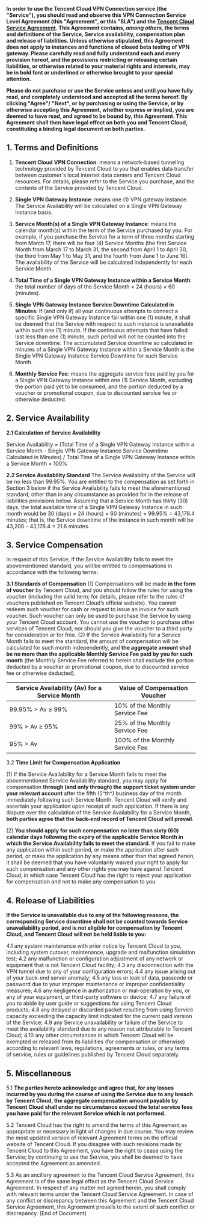 **In order to use the Tencent Cloud VPN Connection service (the "Service"), you should read and observe this VPN Connection Service Level Agreement (this "Agreement", or this "SLA") and the [Tencent Cloud Service Agreement](https://intl.cloud.tencent.com/document/product/301/9248). This Agreement contains, *among others*, the terms and definitions of the Service, Service availability, compensation plan and release of liabilities. Unless otherwise stipulated, this Agreement does not apply to instances and functions of closed beta testing of VPN gateway. Please carefully read and fully understand each and every provision hereof, and the provisions restricting or releasing certain liabilities, or otherwise related to your material rights and interests, may be in bold font or underlined or otherwise brought to your special attention.**

**Please do not purchase or use the Service unless and until you have fully read, and completely understood and accepted all the terms hereof. By clicking "Agree"/ "Next", or by purchasing or using the Service, or by otherwise accepting this Agreement, whether express or implied, you are deemed to have read, and agreed to be bound by, this Agreement. This Agreement shall then have legal effect on both you and Tencent Cloud, constituting a binding legal document on both parties.**

## 1.  Terms and Definitions
1.  **Tencent Cloud** **VPN Connection**: means a network-based tunneling technology provided by Tencent Cloud to you that enables data transfer between customer's local internet data centers and Tencent Cloud resources. For details, please refer to the Service you purchase, and the contents of the Service provided by Tencent Cloud.
    
2.  **Single VPN Gateway Instance**: means one (1) VPN gateway instance. The Service Availability will be calculated on a Single VPN Gateway Instance basis.
    
3.  **Service Month(s) of a Single VPN Gateway Instance**: means the calendar month(s) within the term of the Service purchased by you. For example, if you purchase the Service for a term of three months starting from March 17, there will be four (4) Service Months (the first Service Month from March 17 to March 31, the second from April 1 to April 30, the third from May 1 to May 31, and the fourth from June 1 to June 16). The availability of the Service will be calculated independently for each Service Month.
    
4.  **Total Time of a Single VPN Gateway Instance within a Service Month**: the total number of days of the Service Month × 24 (hours) × 60 (minutes).
    
5.  **Single VPN Gateway Instance Service Downtime Calculated in Minutes**: If (and only if) all your continuous attempts to connect a specific Single VPN Gateway Instance fail within one (1) minute, it shall be deemed that the Service with respect to such instance is unavailable within such one (1) minute. If the continuous attempts that have failed last less than one (1) minute, such period will not be counted into the Service downtime. The accumulated Service downtime so calculated in minutes of a Single VPN Gateway Instance within a Service Month is the Single VPN Gateway Instance Service Downtime for such Service Month.
    
6.  **Monthly Service Fee**: means the aggregate service fees paid by you for a Single VPN Gateway Instance within one (1) Service Month, excluding the portion paid yet to be consumed, and the portion deducted by a voucher or promotional coupon, due to discounted service fee or otherwise deducted.
    
## 2.  Service Availability

**2.1	Calculation of Service Availability**

Service Availability = (Total Time of a Single VPN Gateway Instance within a Service Month - Single VPN Gateway Instance Service Downtime Calculated in Minutes) / Total Time of a Single VPN Gateway Instance within a Service Month × 100%

**2.2	Service Availability Standard**
The Service Availability of the Service will be no less than 99.95%. You are entitled to the compensation as set forth in Section 3 below if the Service Availability fails to meet the aforementioned standard, other than in any circumstance as provided for in the release of liabilities provisions below. 
Assuming that a Service Month has thirty (30) days, the total available time of a Single VPN Gateway Instance in such month would be 30 (days) × 24 (hours) × 60 (minutes) × 99.95% = 43,178.4 minutes; that is, the Service downtime of the instance in such month will be 43,200 – 43,178.4 = 21.6 minutes.


## 3.  Service Compensation

In respect of this Service, if the Service Availability fails to meet the abovementioned standard, you will be entitled to compensations in accordance with the following terms:

**3.1	Standards of Compensation**
(1) Compensations will be made **in the form of voucher** by Tencent Cloud, and you should follow the rules for using the voucher (including the valid term; for details, please refer to the rules of vouchers published on Tencent Cloud’s official website). You cannot redeem such voucher for cash or request to issue an invoice for such voucher. Such voucher can only be used to purchase the Service by using your Tencent Cloud account. You cannot use the voucher to purchase other services of Tencent Cloud, nor should you give the voucher to a third party for consideration or for free.
(2) If the Service Availability for a Service Month fails to meet the standard, the amount of compensation will be calculated for such month independently, and **the aggregate amount shall be no more than the applicable Monthly Service Fee paid by you for such month** (the Monthly Service Fee referred to herein shall exclude the portion deducted by a voucher or promotional coupon, due to discounted service fee or otherwise deducted). 

|**Service Availability (Av) for a Service Month**|	**Value of Compensation Voucher**|
|-|-|
|99.95% > Av ≥ 99%|	10% of the Monthly Service Fee|
|99% > Av ≥ 95%	|25% of the Monthly Service Fee|
|95% > Av|	100% of the Monthly Service Fee|


3.2 **Time Limit for Compensation Application**

(1) If the Service Availability for a Service Month fails to meet the abovementioned Service Availability standard, you may apply for compensation **through (and only through) the support ticket system under your relevant account** after the fifth (5^th^) business day of the month immediately following such Service Month. Tencent Cloud will verify and ascertain your application upon receipt of such application. If there is any dispute over the calculation of the Service Availability for a Service Month, **both parties agree that the back-end record of Tencent Cloud will prevail**.

(2) **You should apply for such compensation no later than sixty (60) calendar days following the expiry of the applicable Service Month in which the Service Availability fails to meet the standard**. If you fail to make any application within such period, or make the application after such period, or make the application by any means other than that agreed herein, it shall be deemed that you have voluntarily waived your right to apply for such compensation and any other rights you may have against Tencent Cloud, in which case Tencent Cloud has the right to reject your application for compensation and not to make any compensation to you.

## 4.  Release of Liabilities

**If the Service is unavailable due to any of the following reasons, the corresponding Service downtime shall not be counted towards Service unavailability period, and is not eligible for compensation by Tencent Cloud, and Tencent Cloud will not be held liable to you:**

4.1	any system maintenance with prior notice by Tencent Cloud to you, including system cutover, maintenance, upgrade and malfunction simulation test;
4.2	any malfunction or configuration adjustment of any network or equipment that is not Tencent Cloud facility;
4.3	any disconnection with the VPN tunnel due to any of your configuration errors;
4.4	any issue arising out of your back-end server anomaly;
4.5	any loss or leak of data, passcode or password due to your improper maintenance or improper confidentiality measures;
4.6	any negligence in authorization or mal-operation by you, or any of your equipment, or third-party software or device;
4.7	any failure of you to abide by user guide or suggestions for using Tencent Cloud products;
4.8	any delayed or discarded packet resulting from using Service capacity exceeding the capacity limit indicated for the current paid version of the Service;
4.9	any Service unavailability or failure of the Service to meet the availability standard due to any reason not attributable to Tencent Cloud;
4.10	any other circumstances in which Tencent Cloud will be exempted or released from its liabilities (for compensation or otherwise) according to relevant laws, regulations, agreements or rules, or any terms of service, rules or guidelines published by Tencent Cloud separately.


## 5.  Miscellaneous

5.1	**The parties hereto acknowledge and agree that, for any losses incurred by you during the course of using the Service due to any breach by Tencent Cloud, the aggregate compensation amount payable by Tencent Cloud shall under no circumstance exceed the total service fees you have paid for the relevant Service which is not performed.**

5.2	Tencent Cloud has the right to amend the terms of this Agreement as appropriate or necessary in light of changes in due course. You may review the most updated version of relevant Agreement terms on the official website of Tencent Cloud. If you disagree with such revisions made by Tencent Cloud to this Agreement, you have the right to cease using the Service; by continuing to use the Service, you shall be deemed to have accepted the Agreement as amended.

5.3	As an ancillary agreement to the Tencent Cloud Service Agreement, this Agreement is of the same legal effect as the Tencent Cloud Service Agreement. In respect of any matter not agreed herein, you shall comply with relevant terms under the Tencent Cloud Service Agreement. In case of any conflict or discrepancy between this Agreement and the Tencent Cloud Service Agreement, this Agreement prevails to the extent of such conflict or discrepancy. (End of Document)


